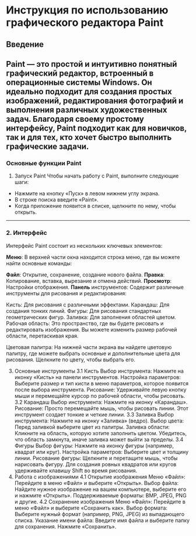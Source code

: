 # Инструкция по использованию графического редактора Paint
## Введение
**Paint**  — это простой и интуитивно понятный графический редактор, встроенный в операционные системы Windows. Он идеально подходит для создания простых изображений, редактирования фотографий и выполнения различных художественных задач. Благодаря своему простому интерфейсу, Paint подходит как для новичков, так и для тех, кто хочет быстро выполнить графические задачи.
--- 

### Основные функции Paint
1. Запуск Paint
Чтобы начать работу с Paint, выполните следующие шаги:

+  Нажмите на кнопку «Пуск» в левом нижнем углу экрана.
+  В строке поиска введите «Paint».
+  Когда приложение появится в списке, щелкните по нему, чтобы открыть.
---
### 2. Интерфейс
Интерфейс Paint состоит из нескольких ключевых элементов:

**Меню**: В верхней части окна находится строка меню, где вы можете найти основные команды:

**Файл**: Открытие, сохранение, создание нового файла.
**Правка**: Копирование, вставка, вырезание и отмена действий.
**Просмотр**: Настройки отображения.
**Панель** инструментов: Содержит различные инструменты для рисования и редактирования:

Кисть: Для рисования с различными эффектами.
Карандаш: Для создания тонких линий.
Фигуры: Для рисования стандартных геометрических фигур.
Заливка: Для заполнения областей цветом.
Рабочая область: Это пространство, где вы будете рисовать и редактировать изображения. Вы можете изменить размер рабочей области, перетаскивая края.

Цветовая палитра: На нижней части экрана вы найдете цветовую палитру, где можете выбрать основные и дополнительные цвета для рисования. Щелкните по цвету, чтобы выбрать его.

3. Основные инструменты
3.1 Кисть
Выбор инструмента: Нажмите на иконку «Кисть» на панели инструментов.
Настройка параметров: Выберите размер и тип кисти в меню параметров, которое появится после выбора инструмента.
Рисование: Удерживайте левую кнопку мыши и перемещайте курсор по рабочей области, чтобы рисовать.
3.2 Карандаш
Выбор инструмента: Нажмите на иконку «Карандаш».
Рисование: Просто перемещайте мышь, чтобы рисовать линии. Этот инструмент создает тонкие и четкие линии.
3.3 Заливка
Выбор инструмента: Нажмите на иконку «Заливка» (ведро).
Выбор цвета: Перед заливкой выберите цвет из палитры.
Заливка области: Кликните на область, которую хотите заполнить цветом. Убедитесь, что область замкнута, иначе заливка может выйти за пределы.
3.4 Фигуры
Выбор фигуры: Нажмите на иконку фигуры (например, квадрат или круг).
Настройка параметров: Выберите цвет и толщину линии.
Рисование фигуры: Щелкните и перетащите мышь, чтобы нарисовать фигуру. Для создания ровных квадратов или кругов удерживайте клавишу Shift во время рисования.
4. Работа с изображениями
4.1 Открытие изображения
Меню «Файл»: Перейдите в меню «Файл» и выберите «Открыть».
Выбор файла: Найдите нужное изображение на вашем компьютере, выберите его и нажмите «Открыть». Поддерживаемые форматы: BMP, JPEG, PNG и другие.
4.2 Сохранение изображения
Меню «Файл»: Перейдите в меню «Файл» и выберите «Сохранить как».
Выбор формата: Выберите нужный формат (например, PNG, JPEG) из выпадающего списка.
Указание имени файла: Введите имя файла и выберите папку для сохранения. Нажмите «Сохранить».
